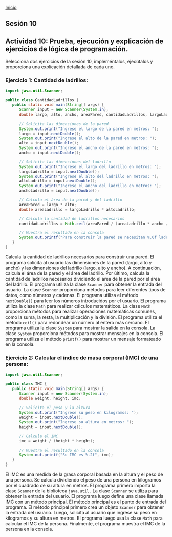 <!-- No borrar o modificar -->
[Inicio](./index.md)

## Sesión 10 

<!-- Su documentación aquí -->
## Actividad 10: Prueba, ejecución y explicación de ejercicios de lógica de programación.

Selecciona dos ejercicios de la sesión 10, impleméntalos, ejecútalos y proporciona una explicación detallada de cada uno.

### Ejercicio 1: Cantidad de ladrillos:

```java
import java.util.Scanner;

public class CantidadLadrillos {
   public static void main(String[] args) {
      Scanner input = new Scanner(System.in);
      double largo, alto, ancho, areaPared, cantidadLadrillos, largoLadrillo, altoLadrillo, anchoLadrillo;
      
      // Solicita las dimensiones de la pared
      System.out.print("Ingrese el largo de la pared en metros: ");
      largo = input.nextDouble();
      System.out.print("Ingrese el alto de la pared en metros: ");
      alto = input.nextDouble();
      System.out.print("Ingrese el ancho de la pared en metros: ");
      ancho = input.nextDouble();

      // Solicita las dimensiones del ladrillo
      System.out.print("Ingrese el largo del ladrillo en metros: ");
      largoLadrillo = input.nextDouble();
      System.out.print("Ingrese el alto del ladrillo en metros: ");
      altoLadrillo = input.nextDouble();
      System.out.print("Ingrese el ancho del ladrillo en metros: ");
      anchoLadrillo = input.nextDouble();

      // Calcula el área de la pared y del ladrillo
      areaPared = largo * alto;
      double areaLadrillo = largoLadrillo * altoLadrillo;

      // Calcula la cantidad de ladrillos necesarios
      cantidadLadrillos = Math.ceil(areaPared / (areaLadrillo * ancho / anchoLadrillo));

      // Muestra el resultado en la consola
      System.out.printf("Para construir la pared se necesitan %.0f ladrillos.", cantidadLadrillos);
   }
}
```
Calcula la cantidad de ladrillos necesarios para construir una pared. El programa solicita al usuario las dimensiones de la pared (largo, alto y ancho) y las dimensiones del ladrillo (largo, alto y ancho). A continuación, calcula el área de la pared y el área del ladrillo. Por último, calcula la cantidad de ladrillos necesarios dividiendo el área de la pared por el área del ladrillo.
El programa utiliza la clase `Scanner` para obtener la entrada del usuario. La clase `Scanner` proporciona métodos para leer diferentes tipos de datos, como números y cadenas. El programa utiliza el método `nextDouble()` para leer los números introducidos por el usuario.
El programa utiliza la clase `Math` para realizar cálculos matemáticos. La clase `Math` proporciona métodos para realizar operaciones matemáticas comunes, como la suma, la resta, la multiplicación y la división. El programa utiliza el método `ceil()` para redondear un número al entero más cercano.
El programa utiliza la clase `System` para mostrar la salida en la consola. La clase `System` proporciona métodos para mostrar mensajes en la consola. El programa utiliza el método `printf()` para mostrar un mensaje formateado en la consola.


### Ejercicio 2: Calcular el índice de masa corporal (IMC) de una persona:

```java
import java.util.Scanner;

public class IMC {
   public static void main(String[] args) {
      Scanner input = new Scanner(System.in);
      double weight, height, imc;
      
      // Solicita el peso y la altura
      System.out.print("Ingrese su peso en kilogramos: ");
      weight = input.nextDouble();
      System.out.print("Ingrese su altura en metros: ");
      height = input.nextDouble();

      // Calcula el IMC
      imc = weight / (height * height);

      // Muestra el resultado en la consola
      System.out.printf("Su IMC es %.2f", imc);
   }
}
```
El IMC es una medida de la grasa corporal basada en la altura y el peso de una persona. Se calcula dividiendo el peso de una persona en kilogramos por el cuadrado de su altura en metros.
El programa primero importa la clase `Scanner` de la biblioteca `java.util.` La clase `Scanner` se utiliza para obtener la entrada del usuario. El programa luego define una clase llamada IMC con un método principal. El método principal es el punto de entrada del programa.
El método principal primero crea un objeto `Scanner` para obtener la entrada del usuario. Luego, solicita al usuario que ingrese su peso en kilogramos y su altura en metros. El programa luego usa la clase `Math` para calcular el IMC de la persona. Finalmente, el programa muestra el IMC de la persona en la consola.





